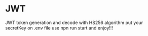 # JWT
JWT token generation and decode with HS256 algorithm
put your secretKey on .env file
use npn run start and enjoy!!!
